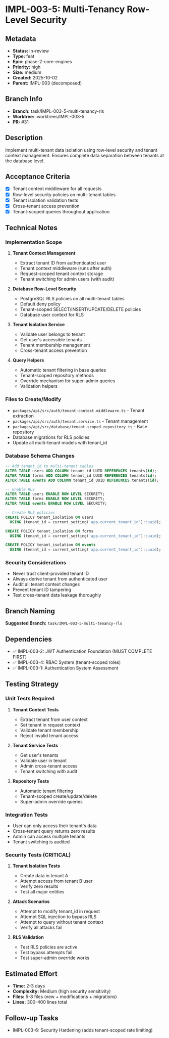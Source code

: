 # IMPL-003-5: Multi-Tenancy Row-Level Security

## Metadata
- **Status:** in-review
- **Type:** feat
- **Epic:** phase-2-core-engines
- **Priority:** high
- **Size:** medium
- **Created:** 2025-10-02
- **Parent:** IMPL-003 (decomposed)

## Branch Info
- **Branch:** task/IMPL-003-5-multi-tenancy-rls
- **Worktree:** .worktrees/IMPL-003-5
- **PR:** #31

## Description
Implement multi-tenant data isolation using row-level security and tenant context management. Ensures complete data separation between tenants at the database level.

## Acceptance Criteria
- [x] Tenant context middleware for all requests
- [x] Row-level security policies on multi-tenant tables
- [x] Tenant isolation validation tests
- [x] Cross-tenant access prevention
- [x] Tenant-scoped queries throughout application

## Technical Notes

### Implementation Scope
1. **Tenant Context Management**
   - Extract tenant ID from authenticated user
   - Tenant context middleware (runs after auth)
   - Request-scoped tenant context storage
   - Tenant switching for admin users (with audit)

2. **Database Row-Level Security**
   - PostgreSQL RLS policies on all multi-tenant tables
   - Default deny policy
   - Tenant-scoped SELECT/INSERT/UPDATE/DELETE policies
   - Database user context for RLS

3. **Tenant Isolation Service**
   - Validate user belongs to tenant
   - Get user's accessible tenants
   - Tenant membership management
   - Cross-tenant access prevention

4. **Query Helpers**
   - Automatic tenant filtering in base queries
   - Tenant-scoped repository methods
   - Override mechanism for super-admin queries
   - Validation helpers

### Files to Create/Modify
- `packages/api/src/auth/tenant-context.middleware.ts` - Tenant extraction
- `packages/api/src/auth/tenant.service.ts` - Tenant management
- `packages/api/src/database/tenant-scoped.repository.ts` - Base repository
- Database migrations for RLS policies
- Update all multi-tenant models with tenant_id

### Database Schema Changes
```sql
-- Add tenant_id to multi-tenant tables
ALTER TABLE users ADD COLUMN tenant_id UUID REFERENCES tenants(id);
ALTER TABLE forms ADD COLUMN tenant_id UUID REFERENCES tenants(id);
ALTER TABLE events ADD COLUMN tenant_id UUID REFERENCES tenants(id);

-- Enable RLS
ALTER TABLE users ENABLE ROW LEVEL SECURITY;
ALTER TABLE forms ENABLE ROW LEVEL SECURITY;
ALTER TABLE events ENABLE ROW LEVEL SECURITY;

-- Create RLS policies
CREATE POLICY tenant_isolation ON users
  USING (tenant_id = current_setting('app.current_tenant_id')::uuid);

CREATE POLICY tenant_isolation ON forms
  USING (tenant_id = current_setting('app.current_tenant_id')::uuid);

CREATE POLICY tenant_isolation ON events
  USING (tenant_id = current_setting('app.current_tenant_id')::uuid);
```

### Security Considerations
- Never trust client-provided tenant ID
- Always derive tenant from authenticated user
- Audit all tenant context changes
- Prevent tenant ID tampering
- Test cross-tenant data leakage thoroughly

## Branch Naming
**Suggested Branch:** `task/IMPL-003-5-multi-tenancy-rls`

## Dependencies
- ✅ IMPL-003-2: JWT Authentication Foundation (MUST COMPLETE FIRST)
- ✅ IMPL-003-4: RBAC System (tenant-scoped roles)
- ✅ IMPL-003-1: Authentication System Assessment

## Testing Strategy

### Unit Tests Required
1. **Tenant Context Tests**
   - Extract tenant from user context
   - Set tenant in request context
   - Validate tenant membership
   - Reject invalid tenant access

2. **Tenant Service Tests**
   - Get user's tenants
   - Validate user in tenant
   - Admin cross-tenant access
   - Tenant switching with audit

3. **Repository Tests**
   - Automatic tenant filtering
   - Tenant-scoped create/update/delete
   - Super-admin override queries

### Integration Tests
- User can only access their tenant's data
- Cross-tenant query returns zero results
- Admin can access multiple tenants
- Tenant switching is audited

### Security Tests (CRITICAL)
1. **Tenant Isolation Tests**
   - Create data in tenant A
   - Attempt access from tenant B user
   - Verify zero results
   - Test all major entities

2. **Attack Scenarios**
   - Attempt to modify tenant_id in request
   - Attempt SQL injection to bypass RLS
   - Attempt to query without tenant context
   - Verify all attacks fail

3. **RLS Validation**
   - Test RLS policies are active
   - Test bypass attempts fail
   - Test super-admin override works

## Estimated Effort
- **Time:** 2-3 days
- **Complexity:** Medium (high security sensitivity)
- **Files:** 5-8 files (new + modifications + migrations)
- **Lines:** 300-400 lines total

## Follow-up Tasks
- IMPL-003-6: Security Hardening (adds tenant-scoped rate limiting)
